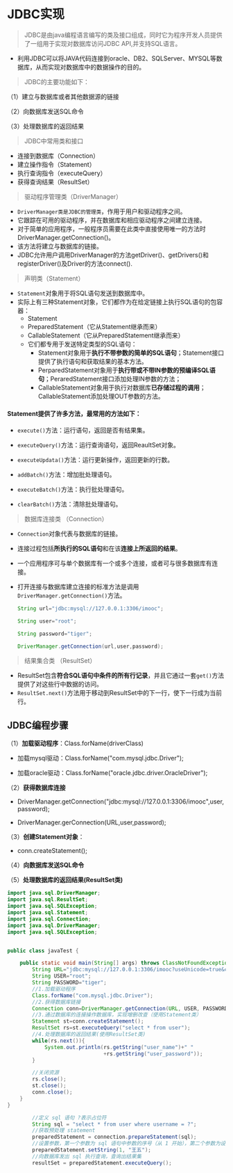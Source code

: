 # JDBC实现

> JDBC是由java编程语言编写的类及接口组成，同时它为程序开发人员提供了一组用于实现对数据库访问JDBC API,并支持SQL语言。

- 利用JDBC可以将JAVA代码连接到oracle、DB2、SQLServer、MYSQL等数据库，从而实现对数据库中的数据操作的目的。

> JDBC的主要功能如下：

（1）建立与数据库或者其他数据源的链接

（2）向数据库发送SQL命令

（3）处理数据库的返回结果

> JDBC中常用类和接口

- 连接到数据库（Connection）
- 建立操作指令（Statement）
- 执行查询指令（executeQuery）
- 获得查询结果（ResultSet）

> 驱动程序管理类（DriverManager）

- `DriverManager类是JDBC的管理类`，作用于用户和驱动程序之间。
- 它跟踪在可用的驱动程序，并在数据库和相应驱动程序之间建立连接。
- 对于简单的应用程序，一般程序员需要在此类中直接使用唯一的方法时DriverManager.getConnection()。
- 该方法将建立与数据库的链接。
- JDBC允许用户调用DriverManager的方法getDriver()、getDrivers()和registerDriver()及Driver的方法connect().

> 声明类（Statement）

- `Statement`对象用于将SQL语句发送到数据库中。
- 实际上有三种Statement对象，它们都作为在给定链接上执行SQL语句的包容器：
  - Statement
  - PreparedStatement（它从Statement继承而来）
  - CallableStatement（它从PreparedStatement继承而来）
  - 它们都专用于发送特定类型的SQL语句：
    - Statement对象用于**执行不带参数的简单的SQL语句**；Statement接口提供了执行语句和获取结果的基本方法。
    - PerparedStatement对象用于**执行带或不带IN参数的预编译SQL语句**；PeraredStatement接口添加处理IN参数的方法；
    - CallableStatement对象用于执行对数据库**已存储过程的调用**；CallableStatement添加处理OUT参数的方法。

#### Statement提供了许多方法，最常用的方法如下：

- `execute()`方法：运行语句，返回是否有结果集。

- `executeQuery()`方法：运行查询语句，返回ReaultSet对象。

- `executeUpdata()`方法：运行更新操作，返回更新的行数。

- `addBatch()`方法：增加批处理语句。

- `executeBatch()`方法：执行批处理语句。

- `clearBatch()`方法：清除批处理语句。

>  数据库连接类 （Connection）

- `Connection`对象代表与数据库的链接。

- 连接过程包括**所执行的SQL语句**和在该**连接上所返回的结果**。

- 一个应用程序可与单个数据库有一个或多个连接，或者可与很多数据库有连接。

- 打开连接与数据库建立连接的标准方法是调用`DriverManager.getConnection()`方法。

  ```java
  String url="jdbc:mysql://127.0.0.1:3306/imooc";
  
  String user="root";
  
  String password="tiger";
  
  DriverManager.getConnection(url,user,password);
  ```

  

>  结果集合类 （ResultSet）

- ResultSet包含**符合SQL语句中条件的所有行记录**，并且它通过一套`get()`方法提供了对这些行中数据的访问。
- `ResultSet.next()`方法用于移动到ResultSet中的下一行，使下一行成为当前行。

## JDBC编程步骤

（1）**加载驱动程序**：Class.forName(driverClass)

- 加载mysql驱动：Class.forName("com.mysql.jdbc.Driver");

- 加载oracle驱动：Class.forName("oracle.jdbc.driver.OracleDriver");

（2）**获得数据库连接**

- DriverManager.getConnection("jdbc:mysql://127.0.0.1:3306/imooc",user,password);

- DriverManager.gerConnection(URL,user,password);

（3）**创建Statement对象**：

- conn.createStatement();

（4）**向数据库发送SQL命令**

（5）**处理数据库的返回结果(ResultSet类)**

```java
import java.sql.DriverManager;
import java.sql.ResultSet;
import java.sql.SQLException;
import java.sql.Statement;
import java.sql.Connection;
import java.sql.DriverManager;
import java.sql.SQLException;


public class javaTest {

    public static void main(String[] args) throws ClassNotFoundException, SQLException  {
        String URL="jdbc:mysql://127.0.0.1:3306/imooc?useUnicode=true&characterEncoding=utf-8";
        String USER="root";
        String PASSWORD="tiger";
        //1.加载驱动程序
        Class.forName("com.mysql.jdbc.Driver");
        //2.获得数据库链接
        Connection conn=DriverManager.getConnection(URL, USER, PASSWORD);
        //3.通过数据库的连接操作数据库，实现增删改查（使用Statement类）
        Statement st=conn.createStatement();
        ResultSet rs=st.executeQuery("select * from user");
        //4.处理数据库的返回结果(使用ResultSet类)
        while(rs.next()){
            System.out.println(rs.getString("user_name")+" "
                               +rs.getString("user_password"));
        }

        //关闭资源
        rs.close();
        st.close();
        conn.close();
    }
}
```

```java
        //定义 sql 语句 ?表示占位符
        String sql = "select * from user where username = ?";
        //获取预处理 statement
        preparedStatement = connection.prepareStatement(sql);
        //设置参数，第一个参数为 sql 语句中参数的序号（从 1 开始），第二个参数为设置的参数值
        preparedStatement.setString(1, "王五");
        //向数据库发出 sql 执行查询，查询出结果集
        resultSet = preparedStatement.executeQuery();
```

